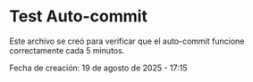 # Test Auto-commit

Este archivo se creó para verificar que el auto-commit funcione correctamente cada 5 minutos.

Fecha de creación: 19 de agosto de 2025 - 17:15
